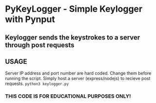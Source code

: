 # PyKeyLogger - Simple Keylogger with Pynput
## Keylogger sends the keystrokes to a server through post requests
## USAGE 
Server IP address and port number are hard coded. Change them before running the script. Simply host a server (express/nodejs) to recieve post requests.
`python3 keylogger.py`

### THIS CODE IS FOR EDUCATIONAL PURPOSES ONLY!
